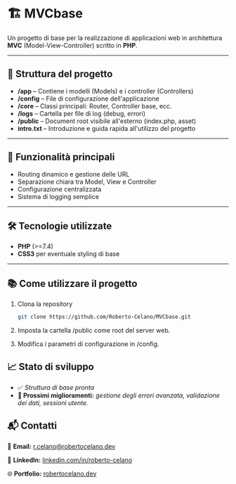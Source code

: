# 🏗️ MVCbase

Un progetto di base per la realizzazione di applicazioni web in architettura **MVC** (Model-View-Controller) scritto in **PHP**.

---

## 📂 Struttura del progetto

- **/app** – Contiene i modelli (Models) e i controller (Controllers)
- **/config** – File di configurazione dell'applicazione
- **/core** – Classi principali: Router, Controller base, ecc.
- **/logs** – Cartella per file di log (debug, errori)
- **/public** – Document root visibile all'esterno (index.php, asset)
- **intro.txt** – Introduzione e guida rapida all'utilizzo del progetto

---

## 🚀 Funzionalità principali

- Routing dinamico e gestione delle URL
- Separazione chiara tra Model, View e Controller
- Configurazione centralizzata
- Sistema di logging semplice

---

## 🛠 Tecnologie utilizzate

- **PHP** (>=7.4)
- **CSS3** per eventuale styling di base

---

## 📚 Come utilizzare il progetto

1. Clona la repository
   ```bash
   git clone https://github.com/Roberto-Celano/MVCbase.git

2. Imposta la cartella /public come root del server web.

3. Modifica i parametri di configurazione in /config.

## 📈 Stato di sviluppo
- ✅ *Struttura di base pronta*
- **🚀 Prossimi miglioramenti:** *gestione degli errori avanzata, validazione dei dati, sessioni utente.*

## 📬 Contatti
  📧 **Email:** [r.celano@robertocelano.dev](mailto:r.celano@robertocelano.dev)

  💼 **LinkedIn:** [linkedin.com/in/roberto-celano](https://www.linkedin.com/in/roberto-celano)

  🌐 **Portfolio:** [robertocelano.dev](https://www.robertocelano.dev)
